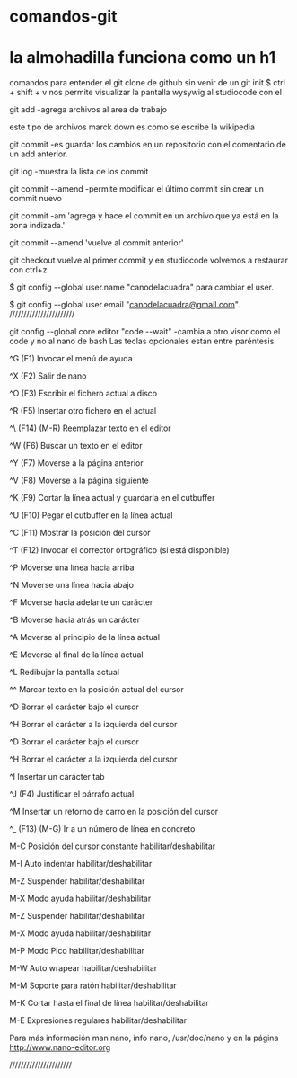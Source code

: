 # comandos-git
# la almohadilla funciona como un h1
comandos para entender el git clone de github sin venir de un git init
$ ctrl + shift + v nos permite visualizar la pantalla wysywig al studiocode con el 

git add -agrega archivos al area de trabajo



este tipo de archivos marck down es como se escribe la wikipedia

git commit -es guardar los cambios en un repositorio con el comentario de un add anterior.

git log -muestra la lista de los commit

git commit --amend -permite modificar el último commit sin crear un commit nuevo

git commit -am 'agrega y hace el commit en un archivo que ya está en la zona indizada.'

git commit --amend 'vuelve al commit anterior'


git checkout vuelve al primer commit y en studiocode volvemos a restaurar con ctrl+z

$ git config --global user.name "canodelacuadra"
para cambiar el user.

$ git config --global user.email "canodelacuadra@gmail.com".
///////////////////////



git config --global core.editor "code --wait" -cambia a otro visor como el code y no al nano de bash
Las teclas opcionales están entre paréntesis.

^G      (F1)            Invocar el menú de ayuda

^X      (F2)            Salir de nano

^O      (F3)            Escribir el fichero actual a disco

^R      (F5)            Insertar otro fichero en el actual

^\      (F14)   (M-R)   Reemplazar texto en el editor

^W      (F6)            Buscar un texto en el editor

^Y      (F7)            Moverse a la página anterior

^V      (F8)            Moverse a la página siguiente

^K      (F9)            Cortar la línea actual y guardarla en el cutbuffer

^U      (F10)           Pegar el cutbuffer en la línea actual

^C      (F11)           Mostrar la posición del cursor

^T      (F12)           Invocar el corrector ortográfico (si está disponible)

^P                      Moverse una línea hacia arriba

^N                      Moverse una línea hacia abajo

^F                      Moverse hacia adelante un carácter

^B                      Moverse hacia atrás un carácter

^A                      Moverse al principio de la línea actual

^E                      Moverse al final de la línea actual

^L                      Redibujar la pantalla actual

^^                      Marcar texto en la posición actual del cursor

^D                      Borrar el carácter bajo el cursor

^H                      Borrar el carácter a la izquierda del cursor

^D                      Borrar el carácter bajo el cursor

^H                      Borrar el carácter a la izquierda del cursor

^I                      Insertar un carácter tab

^J      (F4)            Justificar el párrafo actual

^M                      Insertar un retorno de carro en la posición del cursor

^_      (F13)   (M-G)               Ir a un número de línea en concreto

M-C                     Posición del cursor constante habilitar/deshabilitar

M-I                     Auto indentar habilitar/deshabilitar

M-Z                     Suspender habilitar/deshabilitar

M-X                     Modo ayuda habilitar/deshabilitar

M-Z                     Suspender habilitar/deshabilitar

M-X                     Modo ayuda habilitar/deshabilitar

M-P                     Modo Pico habilitar/deshabilitar

M-W                     Auto wrapear habilitar/deshabilitar

M-M                     Soporte para ratón habilitar/deshabilitar

M-K                     Cortar hasta el final de línea habilitar/deshabilitar

M-E                     Expresiones regulares habilitar/deshabilitar

Para más información man nano,   info nano,  /usr/doc/nano   y en la página http://www.nano-editor.org

//////////////////////















